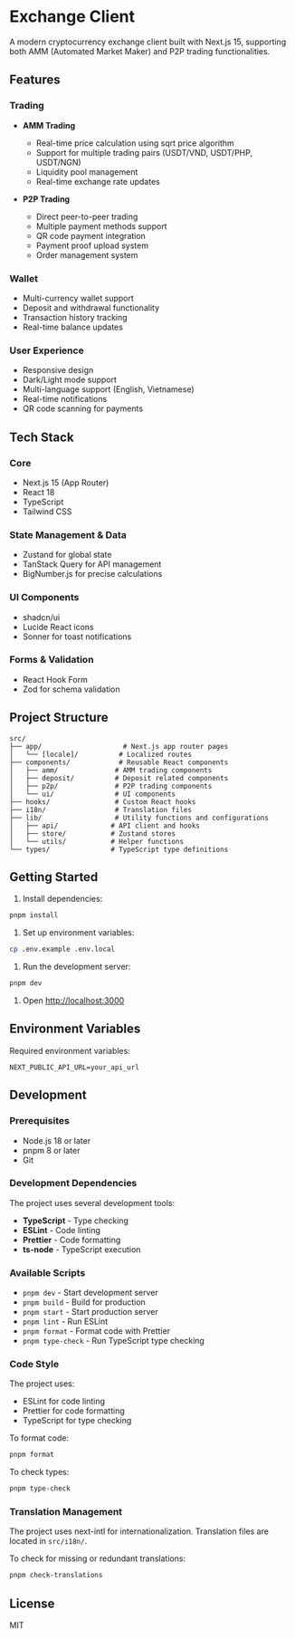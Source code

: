 # Exchange Client

A modern cryptocurrency exchange client built with Next.js 15, supporting both AMM (Automated Market Maker) and P2P trading functionalities.

## Features

### Trading

- **AMM Trading**

  - Real-time price calculation using sqrt price algorithm
  - Support for multiple trading pairs (USDT/VND, USDT/PHP, USDT/NGN)
  - Liquidity pool management
  - Real-time exchange rate updates

- **P2P Trading**
  - Direct peer-to-peer trading
  - Multiple payment methods support
  - QR code payment integration
  - Payment proof upload system
  - Order management system

### Wallet

- Multi-currency wallet support
- Deposit and withdrawal functionality
- Transaction history tracking
- Real-time balance updates

### User Experience

- Responsive design
- Dark/Light mode support
- Multi-language support (English, Vietnamese)
- Real-time notifications
- QR code scanning for payments

## Tech Stack

### Core

- Next.js 15 (App Router)
- React 18
- TypeScript
- Tailwind CSS

### State Management & Data

- Zustand for global state
- TanStack Query for API management
- BigNumber.js for precise calculations

### UI Components

- shadcn/ui
- Lucide React icons
- Sonner for toast notifications

### Forms & Validation

- React Hook Form
- Zod for schema validation

## Project Structure

```text
src/
├── app/                    # Next.js app router pages
│   └── [locale]/          # Localized routes
├── components/            # Reusable React components
│   ├── amm/              # AMM trading components
│   ├── deposit/          # Deposit related components
│   ├── p2p/              # P2P trading components
│   └── ui/               # UI components
├── hooks/                # Custom React hooks
├── i18n/                 # Translation files
├── lib/                  # Utility functions and configurations
│   ├── api/             # API client and hooks
│   ├── store/           # Zustand stores
│   └── utils/           # Helper functions
└── types/               # TypeScript type definitions
```

## Getting Started

1. Install dependencies:

```bash
pnpm install
```

1. Set up environment variables:

```bash
cp .env.example .env.local
```

1. Run the development server:

```bash
pnpm dev
```

1. Open [http://localhost:3000](http://localhost:3000)

## Environment Variables

Required environment variables:

```env
NEXT_PUBLIC_API_URL=your_api_url
```

## Development

### Prerequisites

- Node.js 18 or later
- pnpm 8 or later
- Git

### Development Dependencies

The project uses several development tools:

- **TypeScript** - Type checking
- **ESLint** - Code linting
- **Prettier** - Code formatting
- **ts-node** - TypeScript execution

### Available Scripts

- `pnpm dev` - Start development server
- `pnpm build` - Build for production
- `pnpm start` - Start production server
- `pnpm lint` - Run ESLint
- `pnpm format` - Format code with Prettier
- `pnpm type-check` - Run TypeScript type checking

### Code Style

The project uses:

- ESLint for code linting
- Prettier for code formatting
- TypeScript for type checking

To format code:

```bash
pnpm format
```

To check types:

```bash
pnpm type-check
```

### Translation Management

The project uses next-intl for internationalization. Translation files are located in `src/i18n/`.

To check for missing or redundant translations:

```bash
pnpm check-translations
```

## License

MIT

